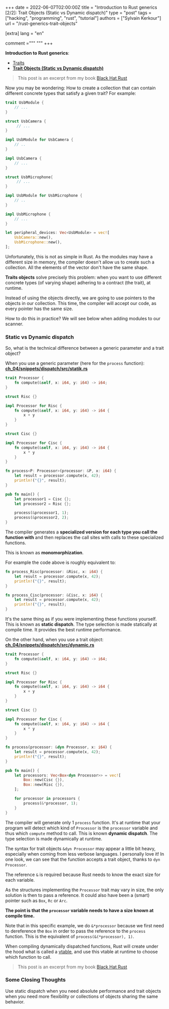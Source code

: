+++
date = 2022-06-07T02:00:00Z
title = "Introduction to Rust generics [2/2]: Trait Objects (Static vs Dynamic dispatch)"
type = "post"
tags = ["hacking", "programming", "rust", "tutorial"]
authors = ["Sylvain Kerkour"]
url = "/rust-generics-trait-objects"

[extra]
lang = "en"

comment ="""
"""
+++

**Introduction to Rust generics**:
* [Traits](https://kerkour.com/rust-generics-traits)
* **[Trait Objects (Static vs Dynamic dispatch)](https://kerkour.com/rust-generics-trait-objects)**


> This post is an excerpt from my book [Black Hat Rust](https://kerkour.com/black-hat-rust)


Now you may be wondering: How to create a collection that can contain different concrete types that satisfy a given trait? For example:
```rust
trait UsbModule {
    // ...
}

struct UsbCamera {
     // ...
}

impl UsbModule for UsbCamera {
    // ..
}

impl UsbCamera {
    // ...
}

struct UsbMicrophone{
     // ...
}

impl UsbModule for UsbMicrophone {
    // ..
}

impl UsbMicrophone {
    // ...
}

let peripheral_devices: Vec<UsbModule> = vec![
    UsbCamera::new(),
    UsbMicrophone::new(),
];
```

Unfortunately, this is not as simple in Rust. As the modules may have a different size in memory, the compiler doesn't allow us to create such a collection. All the elements of the vector don't have the same shape.


**Traits objects** solve precisely this problem: when you want to use different concrete types (of varying shape) adhering to a contract (the trait), at runtime.


Instead of using the objects directly, we are going to use pointers to the objects in our collection. This time, the compiler will accept our code, as every pointer has the same size.

How to do this in practice? We will see below when adding modules to our scanner.


### Static vs Dynamic dispatch

So, what is the technical difference between a generic parameter and a trait object?

When you use a generic parameter (here for the `process` function):
**[ch_04/snippets/dispatch/src/statik.rs](https://github.com/skerkour/black-hat-rust/blob/main/ch_04/snippets/dispatch/src/statik.rs)**
```rust
trait Processor {
    fn compute(&self, x: i64, y: i64) -> i64;
}

struct Risc {}

impl Processor for Risc {
    fn compute(&self, x: i64, y: i64) -> i64 {
        x + y
    }
}

struct Cisc {}

impl Processor for Cisc {
    fn compute(&self, x: i64, y: i64) -> i64 {
        x * y
    }
}

fn process<P: Processor>(processor: &P, x: i64) {
    let result = processor.compute(x, 42);
    println!("{}", result);
}

pub fn main() {
    let processor1 = Cisc {};
    let processor2 = Risc {};

    process(&processor1, 1);
    process(&processor2, 2);
}
```


The compiler generates a **specialized version for each type you call the function with** and then replaces the call sites with calls to these specialized functions.

This is known as **monomorphization**.

For example the code above is roughly equivalent to:
```rust
fn process_Risc(processor: &Risc, x: i64) {
    let result = processor.compute(x, 42);
    println!("{}", result);
}

fn process_Cisc(processor: &Cisc, x: i64) {
    let result = processor.compute(x, 42);
    println!("{}", result);
}
```

It's the same thing as if you were implementing these functions yourself. This is known as **static dispatch**. The type selection is made statically at compile time. It provides the best runtime performance.


On the other hand, when you use a trait object:
**[ch_04/snippets/dispatch/src/dynamic.rs](https://github.com/skerkour/black-hat-rust/blob/main/ch_04/snippets/dispatch/src/dynamic.rs)**
```rust
trait Processor {
    fn compute(&self, x: i64, y: i64) -> i64;
}

struct Risc {}

impl Processor for Risc {
    fn compute(&self, x: i64, y: i64) -> i64 {
        x + y
    }
}

struct Cisc {}

impl Processor for Cisc {
    fn compute(&self, x: i64, y: i64) -> i64 {
        x * y
    }
}

fn process(processor: &dyn Processor, x: i64) {
    let result = processor.compute(x, 42);
    println!("{}", result);
}

pub fn main() {
    let processors: Vec<Box<dyn Processor>> = vec![
        Box::new(Cisc {}),
        Box::new(Risc {}),
    ];

    for processor in processors {
        process(&*processor, 1);
    }
}
```

The compiler will generate only 1 `process` function. It's at runtime that your program will detect which kind of `Processor` is the `processor` variable and thus which `compute` method to call. This is known **dynamic dispatch**. The type selection is made dynamically at runtime.

The syntax for trait objects `&dyn Processor` may appear a little bit heavy, especially when coming from less verbose languages. I personally love it! In one look, we can see that the function accepts a trait object, thanks to `dyn Processor`.

The reference `&` is required because Rust needs to know the exact size for each variable.

As the structures implementing the `Processor` trait may vary in size, the only solution is then to pass a reference. It could also have been a (smart) pointer such as `Box`, `Rc` or `Arc`.

**The point is that the `processor` variable needs to have a size known at compile time.**

Note that in this specific example, we do `&*processor` because we first need to dereference the `Box` in order to pass the reference to the `process` function. This is the equivalent of `process(&(*processor), 1)`.

When compiling dynamically dispatched functions, Rust will create under the hood what is called a [vtable](https://en.wikipedia.org/wiki/Virtual_method_table), and use this vtable at runtime to choose which function to call.

<!-- > Coming soon: VTable -->

<!-- explain VTable
https://docs.google.com/presentation/d/1q-c7UAyrUlM-eZyTo1pd8SZ0qwA_wYxmPZVOQkoDmH4/edit#slide=id.p
https://llogiq.github.io/2020/03/14/ootb.html
https://alschwalm.com/blog/static/2017/03/07/exploring-dynamic-dispatch-in-rust/
https://github.com/usagi/rust-memory-container-cs
https://medium.com/digitalfrontiers/rust-dynamic-dispatching-deep-dive-236a5896e49b
-->

> This post is an excerpt from my book [Black Hat Rust](https://kerkour.com/black-hat-rust)


### Some Closing Thoughts

Use static dispatch when you need absolute performance and trait objects when you need more flexibility or collections of objects sharing the same behavior.
